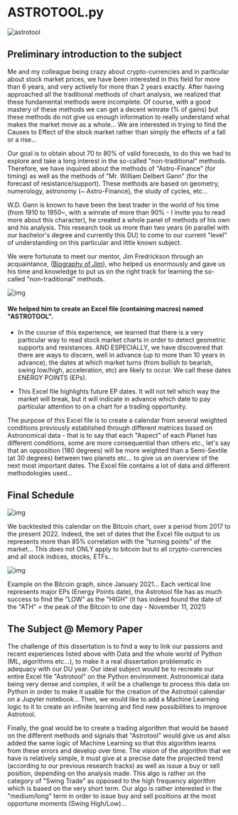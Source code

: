 # ASTROTOOL.py

![astrotool](https://i.postimg.cc/K8ct0KNk/banner.png)

## Preliminary introduction to the subject

Me and my colleague being crazy about crypto-currencies and in particular about stock market prices, we have been interested in this field for more than 6 years, and very actively for more than 2 years exactly.
After having approached all the traditional methods of chart analysis, we realized that these fundamental methods were incomplete. Of course, with a good mastery of these methods we can get a decent winrate (% of gains) but these methods do not give us enough information to really understand what makes the market move as a whole... We are interested in trying to find the Causes to Effect of the stock market rather than simply the effects of a fall or a rise...

Our goal is to obtain about 70 to 80% of valid forecasts, to do this we had to explore and take a long interest in the so-called "non-traditional" methods. Therefore, we have inquired about the methods of "Astro-Finance" (for timing) as well as the methods of "Mr. William Delbert Gann" (for the forecast of resistance/support). These methods are based on geometry, numerology, astronomy (~ Astro-Finance), the study of cycles, etc... 

W.D. Gann is known to have been the best trader in the world of his time (from 1910 to 1950~, with a winrate of more than 90% - I invite you to read more about this character), he created a whole panel of methods of his own and his analysis.
This research took us more than two years (in parallel with our bachelor's degree and currently this DU) to come to our current "level" of understanding on this particular and little known subject.

We were fortunate to meet our mentor, Jim Fredrickson through an acquaintance, ([Biography of Jim](https://geometricthinking.com/about-us/)), who helped us enormously and gave us his time and knowledge to put us on the right track for learning the so-called "non-traditional" methods.

![img](https://i.postimg.cc/P54pmg5h/2022-08-07-19-26-03-Window.png)

#### We helped him to create an Excel file (containing macros) named "ASTROTOOL".

* In the course of this experience, we learned that there is a very particular way to read stock market charts in order to detect geometric supports and resistances. AND ESPECIALLY, we have discovered that there are ways to discern, well in advance (up to more than 10 years in advance), the dates at which market turns (from bullish to bearish, swing low/high, acceleration, etc) are likely to occur. We call these dates ENERGY POINTS (EPs).

* This Excel file highlights future EP dates.  It will not tell which way the market will break, but it will indicate in advance which date to pay particular attention to on a chart for a trading opportunity.

The purpose of this Excel file is to create a calendar from several weighted conditions previously established through different matrices based on Astronomical data - that is to say that each "Aspect" of each Planet has different conditions, some are more consequential than others etc., let's say that an opposition (180 degrees) will be more weighted than a Semi-Sextile (at 30 degrees) between two planets etc... to give us an overview of the next most important dates.
The Excel file contains a lot of data and different methodologies used...
 
## Final Schedule

![img](https://i.postimg.cc/qMrKcNJR/dates.png)
 
We backtested this calendar on the Bitcoin chart, over a period from 2017 to the present 2022. Indeed, the set of dates that the Excel file output to us represents more than 85% correlation with the "turning points" of the market... This does not ONLY apply to bitcoin but to all crypto-currencies and all stock indices, stocks, ETFs… 

![img](https://i.postimg.cc/XvStyvj4/ASTROTOOL-EP-DATES.png)

Example on the Bitcoin graph, since January 2021... Each vertical line represents major EPs (Energy Points date), the Astrotool file has as much success to find the "LOW" as the "HIGH" (it has indeed found the date of the "ATH" = the peak of the Bitcoin to one day - November 11, 2021)

## The Subject @ Memory Paper

The challenge of this dissertation is to find a way to link our passions and recent experiences listed above with Data and the whole world of Python (ML, algorithms etc...), to make it a real dissertation problematic in adequacy with our DU year.
Our ideal subject would be to recreate our entire Excel file "Astrotool" on the Python environment. Astronomical data being very dense and complex, it will be a challenge to process this data on Python in order to make it usable for the creation of the Astrotool calendar on a Jupyter notebook...
Then, we would like to add a Machine Learning logic to it to create an infinite learning and find new possibilities to improve Astrotool.

Finally, the goal would be to create a trading algorithm that would be based on the different methods and signals that "Astrotool" would give us and also added the same logic of Machine Learning so that this algorithm learns from these errors and develop over time.
The vision of the algorithm that we have is relatively simple, it must give at a precise date the projected trend (according to our previous research tracks) as well as issue a buy or sell position, depending on the analysis made.
This algo is rather on the category of "Swing Trade" as opposed to the high frequency algorithm which is based on the very short term. Our algo is rather interested in the "medium/long" term in order to issue buy and sell positions at the most opportune moments (Swing High/Low)...
